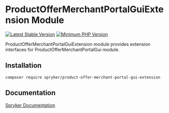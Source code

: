 # ProductOfferMerchantPortalGuiExtension Module
[![Latest Stable Version](https://poser.pugx.org/spryker/product-offer-merchant-portal-gui-extension/v/stable.svg)](https://packagist.org/packages/spryker/product-offer-merchant-portal-gui-extension)
[![Minimum PHP Version](https://img.shields.io/badge/php-%3E%3D%208.1-8892BF.svg)](https://php.net/)

ProductOfferMerchantPortalGuiExtension module provides extension interfaces for ProductOfferMerchantPortalGui module.

## Installation

```
composer require spryker/product-offer-merchant-portal-gui-extension
```

## Documentation

[Spryker Documentation](https://docs.spryker.com)
